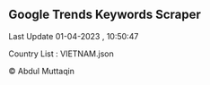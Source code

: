 

## Google Trends Keywords Scraper 
 
Last Update 01-04-2023 , 10:50:47

Country List :
VIETNAM.json



© Abdul Muttaqin 
